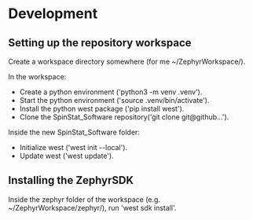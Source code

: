 
<!-- SPDX-License-Identifier: Apache-2.0 -->
<!-- Copyright (c) 2025 Benedikt Zinn -->

# Development

## Setting up the repository workspace
Create a workspace directory somewhere (for me ~/ZephyrWorkspace/).

In the workspace:
- Create a python environment ('python3 -m venv .venv').
- Start the python environment ('source .venv/bin/activate').
- Install the python west package ('pip install west').
- Clone the SpinStat_Software repository('git clone git@github...').

Inside the new SpinStat_Software folder:
- Initialize west ('west init --local').
- Update west ('west update').

## Installing the ZephyrSDK
Inside the zephyr folder of the workspace (e.g. ~/ZephyrWorkspace/zephyr/), run 'west sdk install'.

